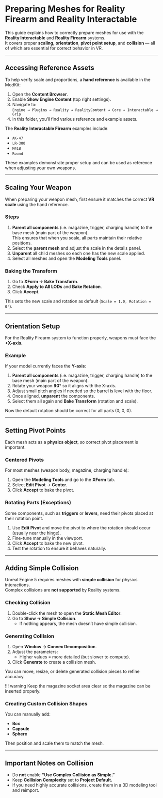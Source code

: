 # Preparing Meshes for Reality Firearm and Reality Interactable

This guide explains how to correctly prepare meshes for use with the **Reality Interactable** and **Reality Firearm** systems.  
It covers proper **scaling**, **orientation**, **pivot point setup**, and **collision** — all of which are essential for correct behavior in VR.

---

## Accessing Reference Assets

To help verify scale and proportions, a **hand reference** is available in the ModKit:

1. Open the **Content Browser**.
2. Enable **Show Engine Content** (top right settings).
3. Navigate to:  
   `Engine → Plugins → Reality → RealityContent → Core → Interactable → Grip`
4. In this folder, you’ll find various reference and example assets.

The **Reality Interactable Firearm** examples include:

- `AK-47`
- `LR-300`
- `M41B`
- `Round`

These examples demonstrate proper setup and can be used as reference when adjusting your own weapons.

---

## Scaling Your Weapon

When preparing your weapon mesh, first ensure it matches the correct **VR scale** using the hand reference.

### Steps

1. **Parent all components** (i.e. magazine, trigger, charging handle) to the base mesh (main part of the weapon).  
   This ensures that when you scale, all parts maintain their relative positions.
2. Select the **parent mesh** and adjust the scale in the details panel.
3. **Unparent** all child meshes so each one has the new scale applied.
4. Select all meshes and open the **Modeling Tools** panel.

### Baking the Transform

1. Go to **XForm → Bake Transform**.
2. Check **Apply to All LODs** and **Bake Rotation**.
3. Click **Accept**.

This sets the new scale and rotation as default (`Scale = 1.0, Rotation = 0°`).

---

## Orientation Setup

For the Reality Firearm system to function properly, weapons must face the **+X-axis**.

### Example

If your model currently faces the **Y-axis**:

1. **Parent all components** (i.e. magazine, trigger, charging handle) to the base mesh (main part of the weapon).
2. Rotate your weapon **90°** so it aligns with the X-axis.
3. Adjust small pitch angles if needed so the barrel is level with the floor.
4. Once aligned, **unparent** the components.
5. Select them all again and **Bake Transform** (rotation and scale).

Now the default rotation should be correct for all parts (0, 0, 0).

---

## Setting Pivot Points

Each mesh acts as a **physics object**, so correct pivot placement is important.

### Centered Pivots

For most meshes (weapon body, magazine, charging handle):

1. Open the **Modeling Tools** and go to the **XForm** tab.
2. Select **Edit Pivot** → **Center**.
3. Click **Accept** to bake the pivot.

### Rotating Parts (Exceptions)

Some components, such as **triggers** or **levers**, need their pivots placed at their rotation point.

1. Use **Edit Pivot** and move the pivot to where the rotation should occur (usually near the hinge).
2. Fine-tune manually in the viewport.
3. Click **Accept** to bake the new pivot.
4. Test the rotation to ensure it behaves naturally.

---

## Adding Simple Collision

Unreal Engine 5 requires meshes with **simple collision** for physics interactions.  
Complex collisions are **not supported** by Reality systems.

### Checking Collision

1. Double-click the mesh to open the **Static Mesh Editor**.
2. Go to **Show → Simple Collision**.  
    - If nothing appears, the mesh doesn’t have simple collision.

### Generating Collision

1. Open **Window → Convex Decomposition**.
2. Adjust the parameters:
    - Higher values = more detailed (but slower to compute).
3. Click **Generate** to create a collision mesh.

You can move, resize, or delete generated collision pieces to refine accuracy.

!!! warning
    Keep the magazine socket area clear so the magazine can be inserted properly.

### Creating Custom Collision Shapes

You can manually add:

- **Box**
- **Capsule**
- **Sphere**

Then position and scale them to match the mesh.

---

## Important Notes on Collision

- Do **not** enable **“Use Complex Collision as Simple.”**
- Keep **Collision Complexity** set to **Project Default.**
- If you need highly accurate collisions, create them in a 3D modeling tool and reimport.